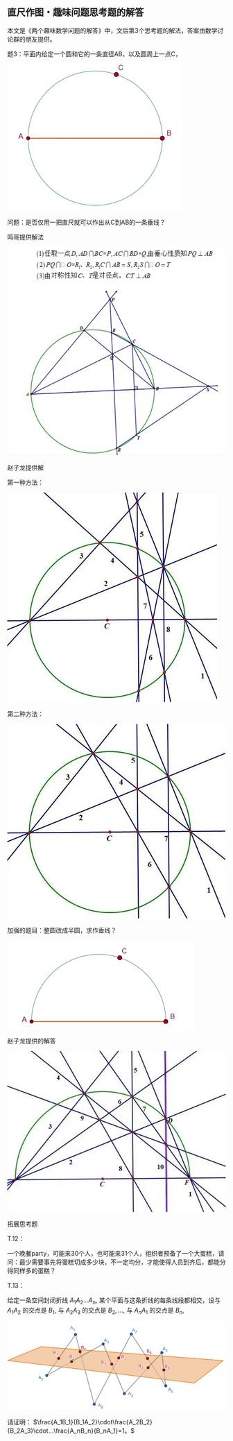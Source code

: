 ## 直尺作图・趣味问题思考题的解答

本文是《两个趣味数学问题的解答》中，文后第3个思考题的解法，答案由数学讨论群的朋友提供。

题3：平面内给定一个圆和它的一条直径AB，以及圆周上一点C，

![图](/pics/p72-1.png)

问题：是否仅用一把直尺就可以作出从C到AB的一条垂线？

鸣哥提供解法

![图](/pics/p72-2.png)

赵子龙提供解

第一种方法：

![图](/pics/p72-3.png)

第二种方法：

![图](/pics/p72-4.png)

加强的题目：整圆改成半圆，求作垂线？

![图](/pics/p72-5.png)

赵子龙提供的解答

![图](/pics/p72-6.png)

拓展思考题

T.12：

一个晚餐party，可能来30个人，也可能来31个人，组织者预备了一个大蛋糕，请问：最少需要事先将蛋糕切成多少块，不一定均分，才能使得人员到齐后，都能分得同样多的蛋糕？

T.13：

给定一条空间封闭折线 $A_1A_2...A_n,$ 某个平面与这条折线的每条线段都相交，设与 $A_1A_2$ 的交点是 $B_1,$ 与 $A_2A_3$ 的交点是 $B_2,...,$ 与 $A_nA_1$ 的交点是 $B_n,$

![图](/pics/p72-7.png)

请证明： $\frac{A_1B_1}{B_1A_2}\cdot\frac{A_2B_2}{B_2A_3}\cdot...\frac{A_nB_n}{B_nA_1}=1。$
